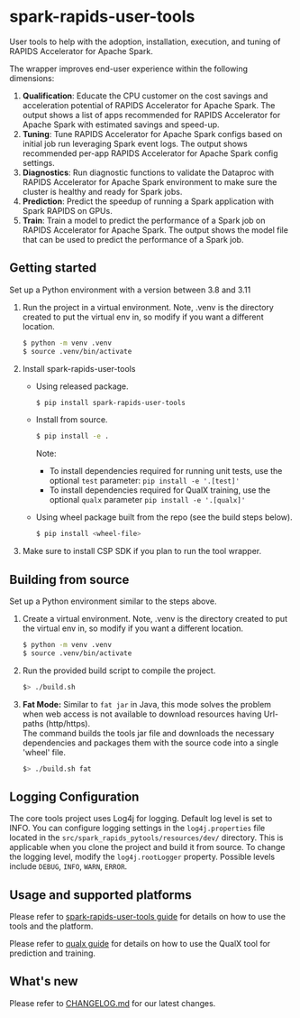 # spark-rapids-user-tools

User tools to help with the adoption, installation, execution, and tuning of RAPIDS Accelerator for Apache Spark.

The wrapper improves end-user experience within the following dimensions:
1. **Qualification**: Educate the CPU customer on the cost savings and acceleration potential of RAPIDS Accelerator for
   Apache Spark. The output shows a list of apps recommended for RAPIDS Accelerator for Apache Spark with estimated savings
   and speed-up.
2. **Tuning**: Tune RAPIDS Accelerator for Apache Spark configs based on initial job run leveraging Spark event logs. The output
   shows recommended per-app RAPIDS Accelerator for Apache Spark config settings.
3. **Diagnostics**: Run diagnostic functions to validate the Dataproc with RAPIDS Accelerator for Apache Spark environment to
   make sure the cluster is healthy and ready for Spark jobs.
4. **Prediction**: Predict the speedup of running a Spark application with Spark RAPIDS on GPUs.
5. **Train**: Train a model to predict the performance of a Spark job on RAPIDS Accelerator for Apache Spark. The output shows
   the model file that can be used to predict the performance of a Spark job.


## Getting started

Set up a Python environment with a version between 3.8 and 3.11

1. Run the project in a virtual environment. Note, .venv is the directory created to put
   the virtual env in, so modify if you want a different location.
    ```sh
    $ python -m venv .venv
    $ source .venv/bin/activate
    ```
2. Install spark-rapids-user-tools
    - Using released package.

      ```sh
      $ pip install spark-rapids-user-tools
      ```
    - Install from source.

      ```sh
      $ pip install -e .
      ```

      Note:
      - To install dependencies required for running unit tests, use the optional `test` parameter: `pip install -e '.[test]'`
      - To install dependencies required for QualX training, use the optional `qualx` parameter `pip install -e '.[qualx]'`

    - Using wheel package built from the repo (see the build steps below).

      ```sh
      $ pip install <wheel-file>
      ```

3. Make sure to install CSP SDK if you plan to run the tool wrapper.

## Building from source

Set up a Python environment similar to the steps above.

1. Create a virtual environment. Note, .venv is the directory created to put
   the virtual env in, so modify if you want a different location.
    ```sh
    $ python -m venv .venv
    $ source .venv/bin/activate
    ```

2. Run the provided build script to compile the project.

   ```sh
   $> ./build.sh
   ```

3. **Fat Mode:** Similar to `fat jar` in Java, this mode solves the problem when web access is not
   available to download resources having Url-paths (http/https).  
   The command builds the tools jar file and downloads the necessary dependencies and packages them
   with the source code into a single 'wheel' file.

   ```sh
   $> ./build.sh fat
   ```

## Logging Configuration

The core tools project uses Log4j for logging. Default log level is set to INFO.
You can configure logging settings in the `log4j.properties` file located in the
`src/spark_rapids_pytools/resources/dev/` directory. This is applicable when
you clone the project and build it from source.
To change the logging level, modify the `log4j.rootLogger` property.
Possible levels include `DEBUG`, `INFO`, `WARN`, `ERROR`.

## Usage and supported platforms

Please refer to [spark-rapids-user-tools guide](https://github.com/NVIDIA/spark-rapids-tools/blob/main/user_tools/docs/index.md) for details on how to use the tools
and the platform.

Please refer to [qualx guide](https://github.com/NVIDIA/spark-rapids-tools/blob/main/user_tools/docs/qualx.md) for details on how to use the QualX tool for prediction and training.

## What's new

Please refer to [CHANGELOG.md](https://github.com/NVIDIA/spark-rapids-tools/blob/main/CHANGELOG.md) for our latest changes.
